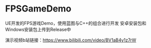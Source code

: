 # FPSGameDemo
UE开发的FPS游戏Demo，使用蓝图与C++的组合进行开发
安卓安装包和Windows安装包上传到Release中

演示视频b站链接：https://www.bilibili.com/video/BV1aB4y1z7rW
